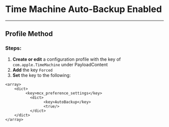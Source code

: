 # Time Machine Auto-Backup Enabled
------------------------------------
## Profile Method
### Steps:

1. **Create or edit** a configuration profile with the key of
```com.apple.TimeMachine``` under PayloadContent
2. **Add** the key ```Forced``` 
3. **Set** the key to the following:

```
<array>
	<dict>
         <key>mcx_preference_settings</key>
		   <dict>
                 <key>AutoBackup</key>
                 <true/>
		   </dict>
	</dict>
</array>
```
